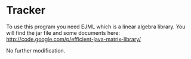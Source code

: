 Tracker
=======
To use this program you need EJML which is a linear algebra library.
You will find the jar file and some documents here:
http://code.google.com/p/efficient-java-matrix-library/

No further modification.


